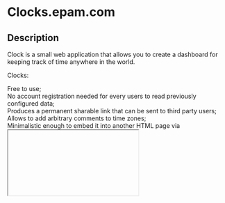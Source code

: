 # Clocks.epam.com

## Description

Clock is a small web application that allows you to create a dashboard for keeping track of time anywhere in the world.

Clocks:

Free to use;\
No account registration needed for every users to read previously configured data;\
Produces a permanent sharable link that can be sent to third party users;\
Allows to add arbitrary comments to time zones;\
Minimalistic enough to embed it into another HTML page via <iframe> (no ads or spy software, etc.)\

  ![изображение](https://user-images.githubusercontent.com/88092877/134647694-1c002995-4737-4765-8e59-8cc91addcd5a.png)

  
  
### Environment
Clocks.lab.epam.com
  
### How to use  
  The application shows the time in the selected location, location name, country and time zone.
When you go to the page to Clocks.lab.epam.com, the dashboard automatically creates a widget with information for the user's location.\
  
![изображение](https://user-images.githubusercontent.com/88092877/134662957-8c7729e0-2c8a-4986-a502-dea316dedace.png)


  Users can add other locations through the "add city" button. It also displays information about the time difference between the user's location and the added location. users can delete widgets for locations on the dashboard.
In addition, it is possible to add comments for locations. \
  
![изображение](https://user-images.githubusercontent.com/88092877/134655648-887616c7-9cf2-416a-b214-034713cbbbe6.png)
  
### Using hotkeys 
  
Ctrl Q - open "Add new city"\
Esc - close "Add new city"\
Tab - switching to next element\
  
  
  
  
  
## For Contributors

### Getting Started with Create React App

This project was bootstrapped with [Create React App](https://github.com/facebook/create-react-app).

### Available Scripts

In the project directory, you can run:

#### `npm start`

Runs the app in the development mode.\
Open [http://localhost:3000](http://localhost:3000) to view it in the browser.

The page will reload if you make edits.\
You will also see any lint errors in the console.

#### `npm test`

Launches the test runner in the interactive watch mode.\
See the section about [running tests](https://facebook.github.io/create-react-app/docs/running-tests) for more information.

#### `npm run build`

Builds the app for production to the `build` folder.\
It correctly bundles React in production mode and optimizes the build for the best performance.

The build is minified and the filenames include the hashes.\
Your app is ready to be deployed!

See the section about [deployment](https://facebook.github.io/create-react-app/docs/deployment) for more information.

#### `npm run eject`

**Note: this is a one-way operation. Once you `eject`, you can’t go back!**

If you aren’t satisfied with the build tool and configuration choices, you can `eject` at any time. This command will remove the single build dependency from your project.

Instead, it will copy all the configuration files and the transitive dependencies (webpack, Babel, ESLint, etc) right into your project so you have full control over them. All of the commands except `eject` will still work, but they will point to the copied scripts so you can tweak them. At this point you’re on your own.

You don’t have to ever use `eject`. The curated feature set is suitable for small and middle deployments, and you shouldn’t feel obligated to use this feature. However we understand that this tool wouldn’t be useful if you couldn’t customize it when you are ready for it.

### Learn More

You can learn more in the [Create React App documentation](https://facebook.github.io/create-react-app/docs/getting-started).

To learn React, check out the [React documentation](https://reactjs.org/).

#### Code Splitting

This section has moved here: [https://facebook.github.io/create-react-app/docs/code-splitting](https://facebook.github.io/create-react-app/docs/code-splitting)

#### Analyzing the Bundle Size

This section has moved here: [https://facebook.github.io/create-react-app/docs/analyzing-the-bundle-size](https://facebook.github.io/create-react-app/docs/analyzing-the-bundle-size)

#### Making a Progressive Web App

This section has moved here: [https://facebook.github.io/create-react-app/docs/making-a-progressive-web-app](https://facebook.github.io/create-react-app/docs/making-a-progressive-web-app)

#### Advanced Configuration

This section has moved here: [https://facebook.github.io/create-react-app/docs/advanced-configuration](https://facebook.github.io/create-react-app/docs/advanced-configuration)

#### Deployment

This section has moved here: [https://facebook.github.io/create-react-app/docs/deployment](https://facebook.github.io/create-react-app/docs/deployment)

#### `npm run build` fails to minify

This section has moved here: [https://facebook.github.io/create-react-app/docs/troubleshooting#npm-run-build-fails-to-minify](https://facebook.github.io/create-react-app/docs/troubleshooting#npm-run-build-fails-to-minify)
